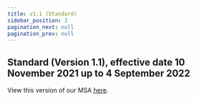 ```yaml
---
title: v1.1 (Standard)
sidebar_position: 3
pagination_next: null
pagination_prev: null
---
```


## Standard (Version 1.1), effective date 10 November 2021 up to 4 September 2022

View this version of our MSA [here](https://www.codat.io/msa-22november21/).

